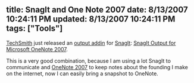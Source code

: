 title: SnagIt and One Note 2007
date: 8/13/2007 10:24:11 PM
updated: 8/13/2007 10:24:11 PM
tags: ["Tools"]
---
[TechSmith](http://www.techsmith.com/) just released an [output addin](http://www.techsmith.com/snagit/accessories.asp?catID=1) for [SnagIt](http://www.techsmith.com/screen-capture.asp): [SnagIt Output for Microsoft OneNote 2007](http://www.techsmith.com/snagit/accessories/onenote.asp).

This is a very good combination, because I am using a lot SnagIt to communicate and [OneNote 2007](http://office.microsoft.com/en-us/onenote/default.aspx) to keep notes about the founding I make on the internet, now I can easily bring a snapshot to OneNote.
